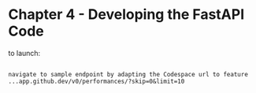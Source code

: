 # Chapter 4 -  Developing the FastAPI Code

to launch:
~~~fastapi run main.py~~~

navigate to sample endpoint by adapting the Codespace url to feature ...app.github.dev/v0/performances/?skip=0&limit=10
